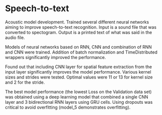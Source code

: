 # Speech-to-text
Acoustic model development.
Trained several different neural networks aiming to improve speech-to-text recognition.
Input is a sound file that was converted to spectogram.
Output is a printed text of what was said in the audio file.

Models of neural networks based on RNN, CNN and combination of RNN and CNN were trained.
Addition of batch normalization and TimeDistributed wrappers significantly improved the performance.

Found out that including CNN layer for spatial  feature extraction from the input layer significantly improves the model performance. Various kernel sizes and strides were tested. Optimal values were 11 or 13 for kernel size and 2 for the stride.

The best model performance (the lowest Loss on the Validation data set) was obtained using a deep learning model that combined a single CNN layer and 3 bidirectional RNN layers using GRU cells. Using dropouts was critical to avoid overfitting (model_5 demonstrates overfitting).
